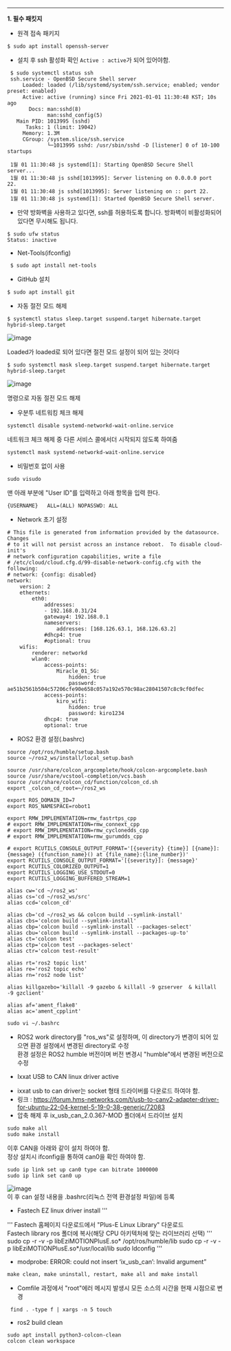 ---
**1. 필수 패킷지**
 + 원격 접속 패키지
~~~
$ sudo apt install openssh-server
~~~
+ 설치 후 ssh 활성화 확인 `Active : active`가 되어 있어야함. 

```processing
 $ sudo systemctl status ssh
 ssh.service - OpenBSD Secure Shell server
     Loaded: loaded (/lib/systemd/system/ssh.service; enabled; vendor preset: enabled)
     Active: active (running) since Fri 2021-01-01 11:30:48 KST; 10s ago
       Docs: man:sshd(8)
             man:sshd_config(5)
   Main PID: 1013995 (sshd)
      Tasks: 1 (limit: 19042)
     Memory: 1.3M
     CGroup: /system.slice/ssh.service
             └─1013995 sshd: /usr/sbin/sshd -D [listener] 0 of 10-100 startups

 1월 01 11:30:48 js systemd[1]: Starting OpenBSD Secure Shell server...
 1월 01 11:30:48 js sshd[1013995]: Server listening on 0.0.0.0 port 22.
 1월 01 11:30:48 js sshd[1013995]: Server listening on :: port 22.
 1월 01 11:30:48 js systemd[1]: Started OpenBSD Secure Shell server.
```

 + 만약 방화벽을 사용하고 있다면, ssh를 허용하도록 합니다. 방화벽이 비활성화되어있다면 무시해도 됩니다.
```
$ sudo ufw status
Status: inactive
```
 - Net-Tools(ifconfig)
```
 $ sudo apt install net-tools
```
 
 + GitHub 설치
```processing
$ sudo apt install git
```

+ 자동 절전 모드 해제
```
$ systemctl status sleep.target suspend.target hibernate.target hybrid-sleep.target
```
  ![image](https://user-images.githubusercontent.com/97498024/222038093-e5de304a-28bf-48c8-ae22-84a1f34bcf4a.png)   
  
  Loaded가 loaded로 되어 있다면 절전 모드 설정이 되어 있는 것이다
```
$ sudo systemctl mask sleep.target suspend.target hibernate.target hybrid-sleep.target
```
  ![image](https://user-images.githubusercontent.com/97498024/222038159-95b06950-6558-4e7b-afc6-ee4d84d0e982.png)   

  명령으로 자동 절전 모드 해제
  
+ 우분투 네트워킹 체크 해제
```
systemctl disable systemd-networkd-wait-online.service
```

네트워크 체크 해제 중 다른 서비스 콜에서더 시작되지 않도록 하여줌
```
systemctl mask systemd-networkd-wait-online.service
```

+ 비밀번호 없이 사용
```
sudo visudo
```
맨 아래 부분에 "User ID"를 입력하고 아래 항목을 입력 한다.

```
{USERNAME}   ALL=(ALL) NOPASSWD: ALL
```

+ Network 초기 설정
```
# This file is generated from information provided by the datasource.  Changes
# to it will not persist across an instance reboot.  To disable cloud-init's
# network configuration capabilities, write a file
# /etc/cloud/cloud.cfg.d/99-disable-network-config.cfg with the following:
# network: {config: disabled}
network:
    version: 2
    ethernets:
        eth0:
            addresses:
            - 192.168.0.31/24
            gateway4: 192.168.0.1
            nameservers:
                addresses: [168.126.63.1, 168.126.63.2]
            #dhcp4: true
            #optional: truu
    wifis:
        renderer: networkd
        wlan0:
            access-points:
                Miracle_01_5G:
                    hidden: true
                    password: ae51b2561b504c57206cfe90e658c057a192e570c98ac28041507c8c9cf0dfec
            access-points:
                kiro_wifi:
                    hidden: true
                    password: kiro1234
            dhcp4: true
            optional: true
```

+ ROS2 환경 설정(.bashrc)
```
source /opt/ros/humble/setup.bash
source ~/ros2_ws/install/local_setup.bash

source /usr/share/colcon_argcomplete/hook/colcon-argcomplete.bash
source /usr/share/vcstool-completion/vcs.bash
source /usr/share/colcon_cd/function/colcon_cd.sh
export _colcon_cd_root=~/ros2_ws

export ROS_DOMAIN_ID=7
export ROS_NAMESPACE=robot1

export RMW_IMPLEMENTATION=rmw_fastrtps_cpp
# export RMW_IMPLEMENTATION=rmw_connext_cpp
# export RMW_IMPLEMENTATION=rmw_cyclonedds_cpp
# export RMW_IMPLEMENTATION=rmw_gurumdds_cpp

# export RCUTILS_CONSOLE_OUTPUT_FORMAT='[{severity} {time}] [{name}]: {message} ({function_name}() at {file_name}:{line_number})'
export RCUTILS_CONSOLE_OUTPUT_FORMAT='[{severity}]: {message}'
export RCUTILS_COLORIZED_OUTPUT=1
export RCUTILS_LOGGING_USE_STDOUT=0
export RCUTILS_LOGGING_BUFFERED_STREAM=1

alias cw='cd ~/ros2_ws'
alias cs='cd ~/ros2_ws/src'
alias ccd='colcon_cd'

alias cb='cd ~/ros2_ws && colcon build --symlink-install'
alias cbs='colcon build --symlink-install'
alias cbp='colcon build --symlink-install --packages-select'
alias cbu='colcon build --symlink-install --packages-up-to'
alias ct='colcon test'
alias ctp='colcon test --packages-select'
alias ctr='colcon test-result'

alias rt='ros2 topic list'
alias re='ros2 topic echo'
alias rn='ros2 node list'

alias killgazebo='killall -9 gazebo & killall -9 gzserver  & killall -9 gzclient'

alias af='ament_flake8'
alias ac='ament_cpplint'
```
```
sudo vi ~/.bashrc
```
  
  + ROS2 work directory를 "ros_ws"로 설정하며, 이 directory가 변경이 되어 있으면 환경 설정에서 변경된 directory로 수정   
    환경 설정은 ROS2 humble 버전이며 버전 변경시 "humble"에서 변경된 버전으로 수정

+ Ixxat USB to CAN linux driver active
 - ixxat usb to can driver는 socket 형태 드라이버를 다운로드 하여야 함.
 - 링크 : https://forum.hms-networks.com/t/usb-to-canv2-adapter-driver-for-ubuntu-22-04-kernel-5-19-0-38-generic/72083
 - 압축 해제 후 ix_usb_can_2.0.367-MOD 폴더에서 드라이브 설치
```
sudo make all
sudo make install
```
 이후 CAN을 아래와 같이 설치 하여야 함.    
 정상 설치시 ifconfig을 통하여 can0을 확인 하여야 함.
```
sudo ip link set up can0 type can bitrate 1000000
sudo ip link set can0 up
```
 ![image](https://github.com/user-attachments/assets/3e995d4a-b628-4019-89ff-3a06843f7ca8)   
 이 후 can 설정 내용을 .bashrc(리눅스 전역 환경설정 파일)에 등록   

+ Fastech EZ linux driver install
'''

'''
Fastech 홈페이지 다운로드에서 "Plus-E Linux Library" 다운로드   
Fastech library ros 폴더에 복사(해당 CPU 아키텍처에 맞는 라이브러리 선택)
'''
sudo cp -r -v -p libEziMOTIONPlusE.so* /opt/ros/humble/lib
sudo cp -r -v -p libEziMOTIONPlusE.so*/usr/local/lib
sudo ldconfig
'''




+ modprobe: ERROR: could not insert ‘ix_usb_can’: Invalid argument”
```
make clean, make uninstall, restart, make all and make install
```

+ Comfile 과정에서 "root"에러 메시지 발생시 모든 소스의 시간을 현재 시점으로 변경
```
 find . -type f | xargs -n 5 touch
```

+ ros2 build clean
```
sudo apt install python3-colcon-clean
colcon clean workspace
```
